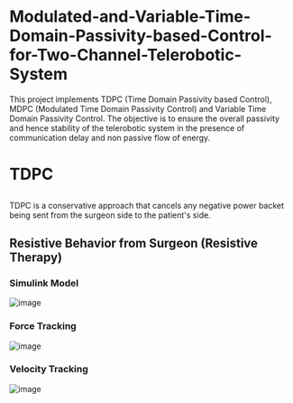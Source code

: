 # Modulated-and-Variable-Time-Domain-Passivity-based-Control-for-Two-Channel-Telerobotic-System
This project implements TDPC (Time Domain Passivity based Control), MDPC (Modulated Time Domain Passivity Control) and Variable Time Domain Passivity Control. The objective is to ensure the overall passivity and hence stability of the telerobotic system in the presence of communication delay and non passive flow of energy.

# TDPC 
## 
TDPC is a conservative approach that cancels any negative power backet being sent from the surgeon side to the patient's side.

## Resistive Behavior from Surgeon (Resistive Therapy)

### Simulink Model

![image](https://user-images.githubusercontent.com/69100847/170691961-563efb9e-f53e-43cb-914b-65f9b82e2093.png)


### Force Tracking

![image](https://user-images.githubusercontent.com/69100847/170692010-56a43192-1f28-424c-ae63-140379f0618f.png)


### Velocity Tracking

![image](https://user-images.githubusercontent.com/69100847/170692051-4e1c2cc5-229c-4473-a366-c74ca40d94eb.png)


